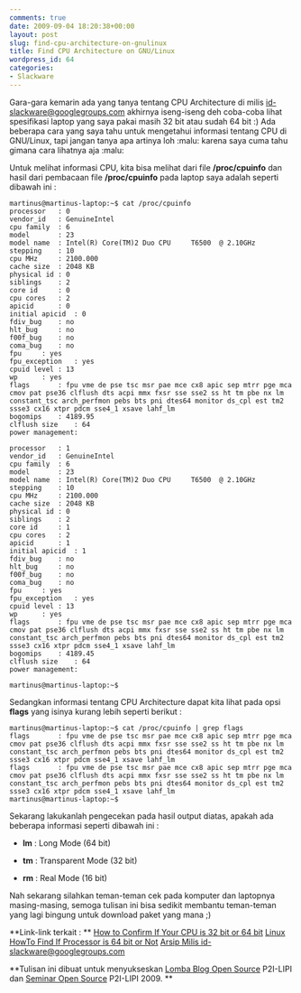 ```yaml
---
comments: true
date: 2009-09-04 18:20:38+00:00
layout: post
slug: find-cpu-architecture-on-gnulinux
title: Find CPU Architecture on GNU/Linux
wordpress_id: 64
categories:
- Slackware
---
```


Gara-gara kemarin ada yang tanya tentang CPU Architecture di milis [id-slackware@googlegroups.com](http://groups.google.com/group/id-slackware/browse_thread/thread/6c7a0d22fcf5255d) akhirnya iseng-iseng deh coba-coba lihat spesifikasi laptop yang saya pakai masih 32 bit atau sudah 64 bit :)  Ada beberapa cara yang saya tahu untuk mengetahui informasi tentang CPU di GNU/Linux, tapi jangan tanya apa artinya loh :malu: karena saya cuma tahu gimana cara lihatnya aja :malu:
<!-- more -->
Untuk melihat informasi CPU, kita bisa melihat dari file **/proc/cpuinfo** dan hasil dari pembacaan file **/proc/cpuinfo** pada laptop saya adalah seperti dibawah ini :

    
    
    martinus@martinus-laptop:~$ cat /proc/cpuinfo
    processor	: 0
    vendor_id	: GenuineIntel
    cpu family	: 6
    model		: 23
    model name	: Intel(R) Core(TM)2 Duo CPU     T6500  @ 2.10GHz
    stepping	: 10
    cpu MHz		: 2100.000
    cache size	: 2048 KB
    physical id	: 0
    siblings	: 2
    core id		: 0
    cpu cores	: 2
    apicid		: 0
    initial apicid	: 0
    fdiv_bug	: no
    hlt_bug		: no
    f00f_bug	: no
    coma_bug	: no
    fpu		: yes
    fpu_exception	: yes
    cpuid level	: 13
    wp		: yes
    flags		: fpu vme de pse tsc msr pae mce cx8 apic sep mtrr pge mca cmov pat pse36 clflush dts acpi mmx fxsr sse sse2 ss ht tm pbe nx lm constant_tsc arch_perfmon pebs bts pni dtes64 monitor ds_cpl est tm2 ssse3 cx16 xtpr pdcm sse4_1 xsave lahf_lm
    bogomips	: 4189.95
    clflush size	: 64
    power management:
    
    processor	: 1
    vendor_id	: GenuineIntel
    cpu family	: 6
    model		: 23
    model name	: Intel(R) Core(TM)2 Duo CPU     T6500  @ 2.10GHz
    stepping	: 10
    cpu MHz		: 2100.000
    cache size	: 2048 KB
    physical id	: 0
    siblings	: 2
    core id		: 1
    cpu cores	: 2
    apicid		: 1
    initial apicid	: 1
    fdiv_bug	: no
    hlt_bug		: no
    f00f_bug	: no
    coma_bug	: no
    fpu		: yes
    fpu_exception	: yes
    cpuid level	: 13
    wp		: yes
    flags		: fpu vme de pse tsc msr pae mce cx8 apic sep mtrr pge mca cmov pat pse36 clflush dts acpi mmx fxsr sse sse2 ss ht tm pbe nx lm constant_tsc arch_perfmon pebs bts pni dtes64 monitor ds_cpl est tm2 ssse3 cx16 xtpr pdcm sse4_1 xsave lahf_lm
    bogomips	: 4189.45
    clflush size	: 64
    power management:
    
    martinus@martinus-laptop:~$
    



Sedangkan informasi tentang CPU Architecture dapat kita lihat pada opsi **flags** yang isinya kurang lebih seperti berikut :

    
    
    martinus@martinus-laptop:~$ cat /proc/cpuinfo | grep flags
    flags		: fpu vme de pse tsc msr pae mce cx8 apic sep mtrr pge mca cmov pat pse36 clflush dts acpi mmx fxsr sse sse2 ss ht tm pbe nx lm constant_tsc arch_perfmon pebs bts pni dtes64 monitor ds_cpl est tm2 ssse3 cx16 xtpr pdcm sse4_1 xsave lahf_lm
    flags		: fpu vme de pse tsc msr pae mce cx8 apic sep mtrr pge mca cmov pat pse36 clflush dts acpi mmx fxsr sse sse2 ss ht tm pbe nx lm constant_tsc arch_perfmon pebs bts pni dtes64 monitor ds_cpl est tm2 ssse3 cx16 xtpr pdcm sse4_1 xsave lahf_lm
    martinus@martinus-laptop:~$
    



Sekarang lakukanlah pengecekan pada hasil output diatas, apakah ada beberapa informasi seperti dibawah ini :

* **lm** : Long Mode (64 bit) 


* **tm** : Transparent Mode (32 bit) 


* **rm** : Real Mode (16 bit) 


Nah sekarang silahkan teman-teman cek pada komputer dan laptopnya masing-masing, semoga tulisan ini bisa sedikit membantu teman-teman yang lagi bingung untuk download paket yang mana ;)

**Link-link terkait : **
[How to Confirm If Your CPU is 32 bit or 64 bit](http://www.unixtutorial.org/2009/05/how-to-confirm-if-your-cpu-is-32bit-or-64bit/)
[Linux HowTo Find If Processor is 64 bit or Not](http://www.cyberciti.biz/faq/linux-how-to-find-if-processor-is-64-bit-or-not/)
[Arsip Milis id-slackware@googlegroups.com](http://groups.google.com/group/id-slackware/browse_thread/thread/6c7a0d22fcf5255d)

**Tulisan ini dibuat untuk menyukseskan [Lomba Blog Open Source](http://www.informatika.lipi.go.id/seminar/lombablog/) P2I-LIPI dan [Seminar Open Source](http://www.informatika.lipi.go.id/seminar/) P2I-LIPI 2009. **
